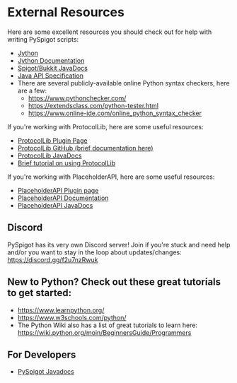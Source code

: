 # External Resources

Here are some excellent resources you should check out for help with writing PySpigot scripts:

- [Jython](https://jython.org/)
- [Jython Documentation](https://jython.readthedocs.io/en/latest/)
- [Spigot/Bukkit JavaDocs](https://hub.spigotmc.org/javadocs/spigot/index.html?overview-summary.html)
- [Java API Specification](https://docs.oracle.com/en/java/javase/11/docs/api/index.html)
- There are several publicly-available online Python syntax checkers, here are a few:
	- https://www.pythonchecker.com/
	- https://extendsclass.com/python-tester.html
	- https://www.online-ide.com/online_python_syntax_checker

If you're working with ProtocolLib, here are some useful resources:

- [ProtocolLib Plugin Page](https://www.spigotmc.org/resources/protocollib.1997/)
- [ProtocolLib GitHub (brief documentation here)](https://github.com/aadnk/ProtocolLib)
- [ProtocolLib JavaDocs](https://ci.dmulloy2.net/job/ProtocolLib/javadoc/index.html)
- [Brief tutorial on using ProtocolLib](https://dev.bukkit.org/projects/protocollib/pages/tutorial)

If you're working with PlaceholderAPI, here are some useful resources:

- [PlaceholderAPI Plugin page](https://www.spigotmc.org/resources/protocollib.1997/)
- [PlaceholderAPI Documentation](https://github.com/PlaceholderAPI/PlaceholderAPI/wiki)
- [PlaceholderAPI JavaDocs](https://extendedclip.com/javadoc/placeholderapi/me/clip/placeholderapi/PlaceholderAPI.html)

## Discord

PySpigot has its very own Discord server! Join if you're stuck and need help and/or you want to stay in the loop about updates/changes: https://discord.gg/f2u7nzRwuk

## New to Python? Check out these great tutorials to get started:

- https://www.learnpython.org/
- https://www.w3schools.com/python/
- The Python Wiki also has a list of great tutorials to learn here: https://wiki.python.org/moin/BeginnersGuide/Programmers

## For Developers

- [PySpigot Javadocs](https://javadocs.magicmq.dev/pyspigot)